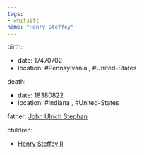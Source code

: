 ```yaml
---
tags:
- whitsitt
name: "Henry Steffey"
---
```


birth:
  - date: 17470702
  - location: #Pennsylvania , #United-States 

death:
  - date: 18380822
  - location: #Indiana , #United-States 

father: [John Ulrich Stephan](John%20Ulrich%20Stephan.md)  

children:
  - [Henry Steffey II](Henry%20Steffey%20II.md)
